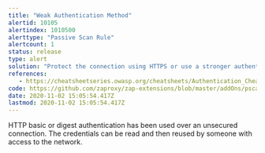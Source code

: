 ```yaml
---
title: "Weak Authentication Method"
alertid: 10105
alertindex: 1010500
alerttype: "Passive Scan Rule"
alertcount: 1
status: release
type: alert
solution: "Protect the connection using HTTPS or use a stronger authentication mechanism"
references:
   - https://cheatsheetseries.owasp.org/cheatsheets/Authentication_Cheat_Sheet.html
code: https://github.com/zaproxy/zap-extensions/blob/master/addOns/pscanrules/src/main/java/org/zaproxy/zap/extension/pscanrules/InsecureAuthenticationScanRule.java
date: 2020-11-02 15:05:54.417Z
lastmod: 2020-11-02 15:05:54.417Z
---
```

HTTP basic or digest authentication has been used over an unsecured connection. The credentials can be read and then reused by someone with access to the network.
